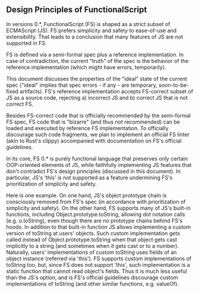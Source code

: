 ## Design Principles of FunctionalScript

In versions 0.*, FunctionalScript (FS) is shaped as a strict subset of ECMAScript (JS).
FS prefers simplicity and safety to ease-of-use and extensibility.
That leads to a conclusion that many features of JS are not supported in FS.

FS is defined via a semi-formal spec plus a reference implementation.
In case of contradiction, the current "truth" of the spec is the behavior of the reference
implementation (which might have errors, temporarily).

This document discusses the properties of the "ideal" state of the current spec
("ideal" implies that spec errors - if any - are temporary, soon-to-be-fixed artifacts).
FS's reference implementation accepts FS-correct subset of JS as a source code, rejecting
a) incorrect JS and
b) correct JS that is not correct FS.

Besides FS-correct code that is officially recommended by the semi-formal FS spec,
FS code that is "bizarre" (and thus not recommended) can be loaded and executed
by reference FS implementation.
To officially discourage such code fragments, we plan to implement an official FS linter
(akin to Rust's clippy) accompanied with documentation on FS's official guidelines.

In its core, FS 0.* is purely functional language that preserves only certain OOP-oriented
elements of JS,
while faithfully implementing JS features that don't contradict FS's design principles
(discussed in this document).
In particular, JS's 'this' is not supported as a feature undermining FS's prioritization
of simplicity and safety.

Here is one example.
On one hand, JS's object prototype chain is consciously removed from FS's spec
(in accordance with prioritization of simplicity and safety).
On the other hand, FS supports many of JS's built-in functions,
including Object.prototype.toString, allowing dot notation calls (e.g. o.toString),
even though there are no prototype chains behind FS's hoods.
In addition to that built-in function JS allows implementing a custom version of toString at users'
objects. Such custom implementation gets called instead of Object.prototype.toString
when that object gets cast implicitly to a string (and sometimes when it gets cast or to a number).
Naturally, users' implementations of custom toString uses fields of an object instance
(referred via 'this').
FS supports custom implementations of toString too, but, since FS does not
support 'this', such implementation is a static function that cannot read object's fields.
Thus it is much less useful than the JS's option, and is FS's official guidelines discourage
custom implementations of toString (and other similar functions, e.g. valueOf).
